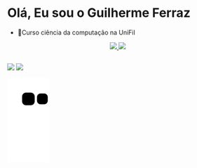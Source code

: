 # Olá, Eu sou o Guilherme Ferraz

- 📘Curso ciência da computação na UniFil


<div align="center">
  <a href="https://github.com/GuilhermeFerrazC">
  <img height="180em" src="https://github-readme-stats.vercel.app/api?username=GuilhermeFerrazC&show_icons=true&theme=dracula&include_all_commits=true&count_private=true"/>
  <img height="180em" src="https://github-readme-stats.vercel.app/api/top-langs/?username=GuilhermeFerrazC&layout=compact&langs_count=7&theme=dracula"/>
</div>

##

<div>

  <a href="https://www.instagram.com/guilhermeferrazc/" target="_blank"><img src="https://img.shields.io/badge/-Instagram-%23E4405F?style=for-the-badge&logo=instagram&logoColor=white" target="_blank"></a>
  <a href="https://www.linkedin.com/in/guilherme-ferraz-candido-1ba48b234/" target="_blank"><img src="https://img.shields.io/badge/-LinkedIn-%230077B5?style=for-the-badge&logo=linkedin&logoColor=white" target="_blank"></a> 

  ![Snake animation](https://github.com/GuilhermeFerrazC/guilhermeferraz/blob/output/github-contribution-grid-snake.svg)
  
</div>
